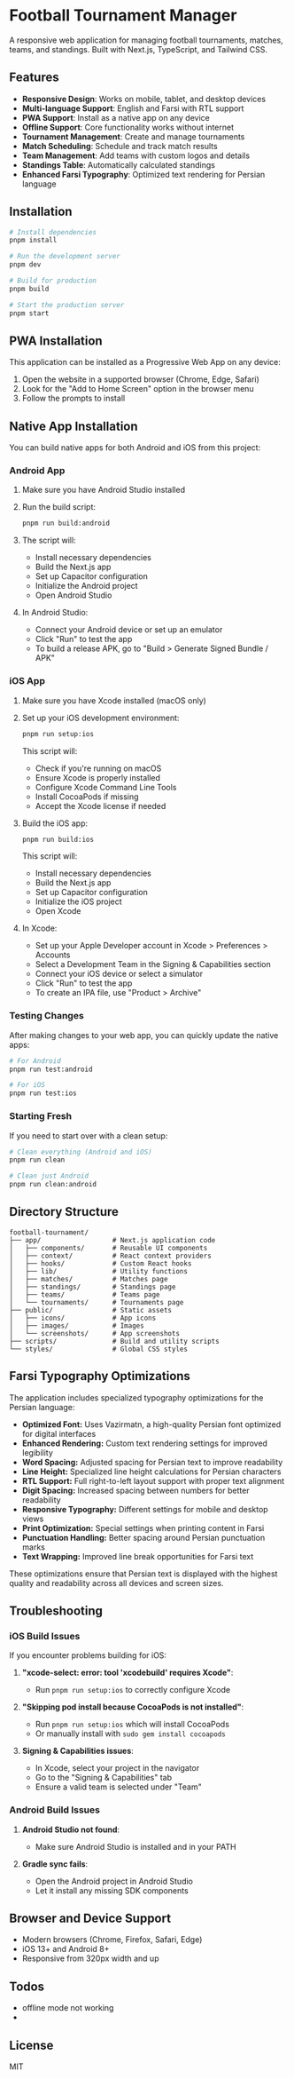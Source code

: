 # Football Tournament Manager

A responsive web application for managing football tournaments, matches, teams, and standings. Built with Next.js, TypeScript, and Tailwind CSS.

## Features

- **Responsive Design**: Works on mobile, tablet, and desktop devices
- **Multi-language Support**: English and Farsi with RTL support
- **PWA Support**: Install as a native app on any device
- **Offline Support**: Core functionality works without internet
- **Tournament Management**: Create and manage tournaments
- **Match Scheduling**: Schedule and track match results
- **Team Management**: Add teams with custom logos and details
- **Standings Table**: Automatically calculated standings
- **Enhanced Farsi Typography**: Optimized text rendering for Persian language

## Installation

```bash
# Install dependencies
pnpm install

# Run the development server
pnpm dev

# Build for production
pnpm build

# Start the production server
pnpm start
```

## PWA Installation

This application can be installed as a Progressive Web App on any device:

1. Open the website in a supported browser (Chrome, Edge, Safari)
2. Look for the "Add to Home Screen" option in the browser menu
3. Follow the prompts to install

## Native App Installation

You can build native apps for both Android and iOS from this project:

### Android App

1. Make sure you have Android Studio installed
2. Run the build script:
   ```bash
   pnpm run build:android
   ```
3. The script will:

   - Install necessary dependencies
   - Build the Next.js app
   - Set up Capacitor configuration
   - Initialize the Android project
   - Open Android Studio

4. In Android Studio:
   - Connect your Android device or set up an emulator
   - Click "Run" to test the app
   - To build a release APK, go to "Build > Generate Signed Bundle / APK"

### iOS App

1. Make sure you have Xcode installed (macOS only)
2. Set up your iOS development environment:
   ```bash
   pnpm run setup:ios
   ```
   This script will:
   - Check if you're running on macOS
   - Ensure Xcode is properly installed
   - Configure Xcode Command Line Tools
   - Install CocoaPods if missing
   - Accept the Xcode license if needed
3. Build the iOS app:

   ```bash
   pnpm run build:ios
   ```

   This script will:

   - Install necessary dependencies
   - Build the Next.js app
   - Set up Capacitor configuration
   - Initialize the iOS project
   - Open Xcode

4. In Xcode:
   - Set up your Apple Developer account in Xcode > Preferences > Accounts
   - Select a Development Team in the Signing & Capabilities section
   - Connect your iOS device or select a simulator
   - Click "Run" to test the app
   - To create an IPA file, use "Product > Archive"

### Testing Changes

After making changes to your web app, you can quickly update the native apps:

```bash
# For Android
pnpm run test:android

# For iOS
pnpm run test:ios
```

### Starting Fresh

If you need to start over with a clean setup:

```bash
# Clean everything (Android and iOS)
pnpm run clean

# Clean just Android
pnpm run clean:android
```

## Directory Structure

```
football-tournament/
├── app/                  # Next.js application code
│   ├── components/       # Reusable UI components
│   ├── context/          # React context providers
│   ├── hooks/            # Custom React hooks
│   ├── lib/              # Utility functions
│   ├── matches/          # Matches page
│   ├── standings/        # Standings page
│   ├── teams/            # Teams page
│   └── tournaments/      # Tournaments page
├── public/               # Static assets
│   ├── icons/            # App icons
│   ├── images/           # Images
│   └── screenshots/      # App screenshots
├── scripts/              # Build and utility scripts
└── styles/               # Global CSS styles
```

## Farsi Typography Optimizations

The application includes specialized typography optimizations for the Persian language:

- **Optimized Font:** Uses Vazirmatn, a high-quality Persian font optimized for digital interfaces
- **Enhanced Rendering:** Custom text rendering settings for improved legibility
- **Word Spacing:** Adjusted spacing for Persian text to improve readability
- **Line Height:** Specialized line height calculations for Persian characters
- **RTL Support:** Full right-to-left layout support with proper text alignment
- **Digit Spacing:** Increased spacing between numbers for better readability
- **Responsive Typography:** Different settings for mobile and desktop views
- **Print Optimization:** Special settings when printing content in Farsi
- **Punctuation Handling:** Better spacing around Persian punctuation marks
- **Text Wrapping:** Improved line break opportunities for Farsi text

These optimizations ensure that Persian text is displayed with the highest quality and readability across all devices and screen sizes.

## Troubleshooting

### iOS Build Issues

If you encounter problems building for iOS:

1. **"xcode-select: error: tool 'xcodebuild' requires Xcode"**:

   - Run `pnpm run setup:ios` to correctly configure Xcode

2. **"Skipping pod install because CocoaPods is not installed"**:

   - Run `pnpm run setup:ios` which will install CocoaPods
   - Or manually install with `sudo gem install cocoapods`

3. **Signing & Capabilities issues**:
   - In Xcode, select your project in the navigator
   - Go to the "Signing & Capabilities" tab
   - Ensure a valid team is selected under "Team"

### Android Build Issues

1. **Android Studio not found**:

   - Make sure Android Studio is installed and in your PATH

2. **Gradle sync fails**:
   - Open the Android project in Android Studio
   - Let it install any missing SDK components

## Browser and Device Support

- Modern browsers (Chrome, Firefox, Safari, Edge)
- iOS 13+ and Android 8+
- Responsive from 320px width and up

## Todos
- offline mode not working 
-  

## License

MIT
